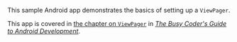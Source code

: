 This sample Android app demonstrates
the basics of setting up a `ViewPager`.

This app is covered in 
[the chapter on `ViewPager`](https://commonsware.com/Android/previews/swiping-with-viewpager)
in [*The Busy Coder's Guide to Android Development*](https://commonsware.com/Android/).

